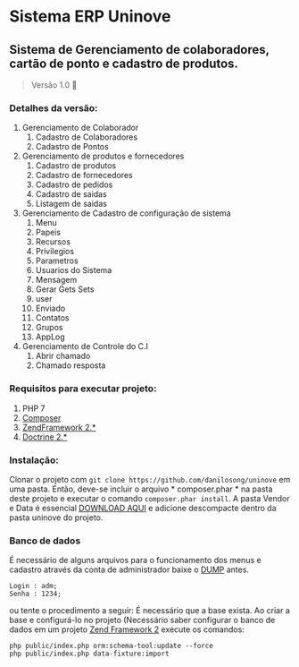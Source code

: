 # Sistema ERP Uninove
## Sistema de Gerenciamento de colaboradores, cartão de ponto e cadastro de produtos.


> Versão 1.0 :tada: 

### Detalhes da versão:
1. Gerenciamento de Colaborador
    1. Cadastro de Colaboradores
    2. Cadastro de Pontos
2. Gerenciamento de produtos e fornecedores
    1. Cadastro de produtos
    2. Cadastro de fornecedores
    3. Cadastro de pedidos
    4. Cadastro de saidas
    5. Listagem de saidas
3. Gerenciamento de Cadastro de configuração de sistema
    1. Menu
    2. Papeis
    3. Recursos
    4. Privilegios
    5. Parametros
    6. Usuarios do Sistema
    7. Mensagem
    8. Gerar Gets Sets
    9. user
    10. Enviado
    11. Contatos
    12. Grupos
    13. AppLog
4. Gerenciamento de Controle do C.I
    1. Abrir chamado
    2. Chamado resposta



### Requisitos para executar projeto:
1. PHP 7
2. [Composer](https://getcomposer.org/)
3. [ZendFramework 2.*](https://framework.zend.com/)
4. [Doctrine 2.*](http://www.doctrine-project.org/)

### Instalação:
Clonar o projeto com `git clone https://github.com/danilosong/uninove` em uma pasta.
Então, deve-se incluir o arquivo * composer.phar * na pasta deste projeto e executar
o comando `composer.phar install`. A pasta Vendor e Data é essencial [DOWNLOAD AQUI](https://goo.gl/Voyacn) e 
adicione descompacte dentro da pasta uninove do projeto.

### Banco de dados

É necessário de alguns arquivos para o funcionamento dos menus e cadastro através da conta
de administrador baixe o [DUMP](https://goo.gl/k6vUEq) antes.
```
Login : adm;
Senha : 1234;
```

ou tente o procedimento a seguir:
É necessário que a base exista. 
Ao criar a base e configurá-lo no projeto (Necessário saber configurar o banco 
de dados em um projeto [Zend Framework 2](https://framework.zend.com/) execute os comandos:
```
php public/index.php orm:schema-tool:update --force
php public/index.php data-fixture:import
```
